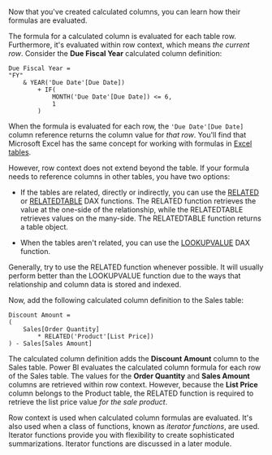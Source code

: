 Now that you've created calculated columns, you can learn how their formulas are evaluated.

The formula for a calculated column is evaluated for each table row. Furthermore, it's evaluated within row context, which means *the current row*. Consider the **Due Fiscal Year** calculated column definition:

```dax
Due Fiscal Year =
"FY"
	& YEAR('Due Date'[Due Date])
		+ IF(
			MONTH('Due Date'[Due Date]) <= 6,
			1
		)
```

When the formula is evaluated for each row, the `'Due Date'[Due Date]` column reference returns the column value for *that row*. You'll find that Microsoft Excel has the same concept for working with formulas in [Excel tables](https://support.office.com/article/overview-of-excel-tables-7ab0bb7d-3a9e-4b56-a3c9-6c94334e492c/?azure-portal=true).

However, row context does not extend beyond the table. If your formula needs to reference columns in other tables, you have two options:

- If the tables are related, directly or indirectly, you can use the [RELATED](https://docs.microsoft.com/dax/related-function-dax/?azure-portal=true) or [RELATEDTABLE](https://docs.microsoft.com/dax/relatedtable-function-dax/?azure-portal=true) DAX functions. The RELATED function retrieves the value at the one-side of the relationship, while the RELATEDTABLE retrieves values on the many-side. The RELATEDTABLE function returns a table object.

- When the tables aren't related, you can use the [LOOKUPVALUE](https://docs.microsoft.com/dax/lookupvalue-function-dax/?azure-portal=true) DAX function.

Generally, try to use the RELATED function whenever possible. It will usually perform better than the LOOKUPVALUE function due to the ways that relationship and column data is stored and indexed.

Now, add the following calculated column definition to the Sales table:

```dax
Discount Amount =
(
	Sales[Order Quantity]
		* RELATED('Product'[List Price])
) - Sales[Sales Amount]
```

The calculated column definition adds the **Discount Amount** column to the Sales table. Power BI evaluates the calculated column formula for each row of the Sales table. The values for the **Order Quantity** and **Sales Amount** columns are retrieved within row context. However, because the **List Price** column belongs to the Product table, the RELATED function is required to retrieve the list price value *for the sale product*.

Row context is used when calculated column formulas are evaluated. It's also used when a class of functions, known as *iterator functions*, are used. Iterator functions provide you with flexibility to create sophisticated summarizations. Iterator functions are discussed in a later module.
